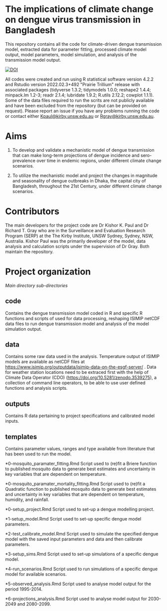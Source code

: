 # The implications of climate change on dengue virus transmission in Bangladesh

This repository contains all the code for climate-driven dengue transmission model, extracted data for parameter fitting, processed climate model output, model parameters, model simulation, and analysis of the transmission model output.

[![DOI](https://zenodo.org/badge/649274053.svg)](https://zenodo.org/badge/latestdoi/649274053)

All codes were created and run using R statistical software version 4.2.2 and Rstudio version 2022.02.3+492 "Prairie Trillium" release with associated packages (tidyverse 1.3.2; tidymodels 1.0.0; reshape2 1.4.4; minpack.lm 1.2-3; readr 2.1.4; lubridate 1.9.2; R.utils 2.12.2; cowplot 1.1.1). Some of the data files required to run the scrits are not publicly available and have been excluded from the repository (but can be provided on request). Please report an issue if you have any problems running the code or contact either Kpaul@kirby.unsw.edu.au or Rgray@kirby.unsw.edu.au.

# Aims

1. To develop and validate a mechanistic model of dengue transmission that can make long-term projections of dengue incidence and sero-prevalence over time in endemic regions, under different climate change scenarios.

2. To utilize the mechanistic model and project the changes in magnitude and seasonality of dengue outbreaks in Dhaka, the capital city of Bangladesh, throughout the 21st Century, under different climate change scenarios.


# Contributors
The main developers for the project code are Dr Kishor K. Paul and Dr Richard T. Gray who are in the Surveillance and Evaluation Research Program (SERP) at the The Kirby Institute, UNSW Sydney, Sydney, NSW, Australia. Kishor Paul was the primarily developer of the model, data analysis and calculation scripts under the supervision of Dr Gray. Both maintain the repository.

# Project organization

*Main directory sub-directories*

## code
Contains the dengue transmission model coded in R and specific R functions and scripts of used for data processing, reshaping ISIMIP netCDF data files to run dengue transmission model and analysis of the model simulation output.

## data
Contains some raw data used in the analysis. Temperature output of ISIMIP models are available as netCDF files at https://www.isimip.org/outputdata/isimip-data-on-the-esgf-server/ . Data for weather station locations need to be extraced first with the help of Climate Data Operator (CDO) (https://doi.org/10.5281/zenodo.3539275), a collection of command line operators, to be able to use user defined functions and analysis scripts.

## outputs
Contains R data pertaining to project specifications and calibrated model inputs.

## templates
Contains parameter values, ranges and type available from literature that has been used to run the model. 

*0-mosquito_paramater_fitting.Rmd Script used to (re)fit a Briere function to published mosquito data to generate best estimates and uncertainty in key variables that are dependent on temperature.

*0-mosquito_paramater_mortality_fitting.Rmd Script used to (re)fit a Quadratic function to published mosquito data to generate best estimates and uncertainty in key variables that are dependent on temperature, humidity, and rainfall.

*0-setup_project.Rmd Script used to set-up a dengue modelling project.

*1-setup_model.Rmd Script used to set-up specific dengue model parameters.

*2-test_calibrate_model.Rmd Script used to simulate the specified dengue model with the saved input parameters and data and then calibrate parameters.

*3-setup_sims.Rmd Script used to set-up simulations of a specific dengue model.

*4-run_scenarios.Rmd Script used to run simulations of a specific dengue model for available scenarios.

*5-observed_analysis.Rmd Script used to analyse model output for the period 1995-2014.

*6-projections_analysis.Rmd Script used to analyse model output for 2030-2049 and 2080-2099.